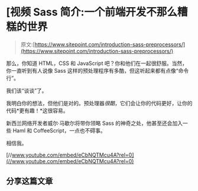 # [视频 Sass 简介:一个前端开发不那么糟糕的世界

> 原文:[https://www.sitepoint.com/introduction-sass-preprocessors/](https://www.sitepoint.com/introduction-sass-preprocessors/)

那么，你知道 HTML，CSS 和 JavaScript 吧？你和他们在一起很舒服。当然，你一直听到有人说像 Sass 这样的预处理程序有多酷，但这听起来都有点像“命令行”。

我们该“谈谈”了。

我明白你的想法，但他们是对的。预处理器*很酷*，它们会让你的代码更好，让你的代码*更有趣！*这很容易。

新西兰网络开发者威尔·马歇尔将带你领略 Sass 的神奇之处，他甚至还会加入一些 Haml 和 CoffeeScript，一点也不碍事。

相信我。

[//www.youtube.com/embed/eCbNQTMcu4A?rel=0](//www.youtube.com/embed/eCbNQTMcu4A?rel=0)

## 分享这篇文章